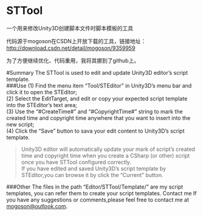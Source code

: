 # STTool
一个用来修改Unity3D创建脚本文件时脚本模板的工具

代码源于mogoson在CSDN上开放下载的工具，链接地址：
http://download.csdn.net/detail/mogoson/9359959

为了方便继续优化、代码重用，我将其挪到了github上。

#Summary
The STTool is used to edit and update Unity3D editor’s script template.  
###Use
(1) Find the menu item “Tool/STEditor” in Unity3D’s menu bar and click it to open the STEditor;  
(2) Select the EditTarget, and edit or copy your expected script template into the STEditor’s text area;  
(3) Use the “#CreateTime#” and “#CopyrightTime#” string to mark the created time and copyright time anywhere that you want to insert into the new script;  
(4) Click the “Save” button to sava your edit content to Unity3D’s script template.  
> Unity3D editor will automatically update your mark of script’s created time and copyright time when you create a CSharp (or other) script once you have STTool configured correctly.  
If you have edited and saved Unity3D’s script template by STEditor,you can browse it by click the “Current” button.   

###Other
The files in the path “Editor/STTool/Template/” are my script templates, you can refer them to create your script templates.
Contact me
If you have any suggestions or comments,please feel free to contact me at mogoson@outlook.com.
